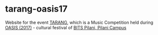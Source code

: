 # tarang-oasis17

Website for the event [TARANG](https://bits-oasis.org/tarang/), which is a Music Competition held during [OASIS (2017)](https://bits-oasis.org/) - cultural festival of [BITS Pilani, Pilani Campus](http://www.bits-pilani.ac.in/)
